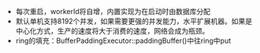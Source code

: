 * 每次重启，workerId将自增，内置实现为在启动时由数据库分配
* 默认单机支持8192个并发，如果需要更强的并发能力，水平扩展机器。如果是中心化方式，生产的速度将大于消费的速度，网络会成为瓶颈。
* ring的填充：BufferPaddingExecutor::paddingBuffer()中往ring中put



